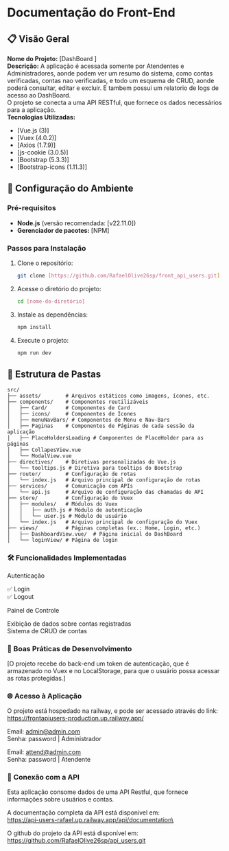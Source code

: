 # Documentação do Front-End

## 📋 Visão Geral

**Nome do Projeto:** [DashBoard ]  
**Descrição:** A aplicação é acessada somente por Atendentes e Administradores, aonde podem ver um resumo do sistema, como contas verificadas, contas nao verificadas, e todo um esquema de CRUD, aonde poderá consultar, editar e excluir. E tambem possui um relatorio de logs de acesso ao DashBoard.  
 O projeto se conecta a uma API RESTful, que fornece os dados necessários para a aplicação.  
**Tecnologias Utilizadas:**
- [Vue.js (3)]
- [Vuex (4.0.2)]
- [Axios (1.7.9)]
- [js-cookie (3.0.5)]
- [Bootstrap (5.3.3)]
- [Bootstrap-icons (1.11.3)]

## 🚀 Configuração do Ambiente

### Pré-requisitos

- **Node.js** (versão recomendada: [v22.11.0])
- **Gerenciador de pacotes:** [NPM]

### Passos para Instalação

1. Clone o repositório:
    ```bash
    git clone [https://github.com/RafaelOlive26sp/front_api_users.git]
    ```

2. Acesse o diretório do projeto:
    ```bash
    cd [nome-do-diretório]
    ```

3. Instale as dependências:
    ```bash
    npm install
    ```

4. Execute o projeto:
    ```bash
    npm run dev
    ```

## 📂 Estrutura de Pastas

```
src/
├── assets/        # Arquivos estáticos como imagens, ícones, etc.
├── components/    # Componentes reutilizáveis
│   ├── Card/      # Componentes de Card
│   ├── icons/     # Componentes de Ícones
│   ├── menuNavBars/ # Componentes de Menu e Nav-Bars
│   ├── Paginas    # Componentes de Páginas de cada sessão da aplicação 
│   ├── PlaceHoldersLoading # Componentes de PlaceHolder para as páginas
│   ├── CollapesView.vue
│   └── ModalView.vue
├── directives/    # Diretivas personalizadas do Vue.js
│   └── tooltips.js # Diretiva para tooltips do Bootstrap
├── router/        # Configuração de rotas
│   └── index.js   # Arquivo principal de configuração de rotas
├── services/      # Comunicação com APIs
│   └── api.js     # Arquivo de configuração das chamadas de API
├── store/         # Configuração do Vuex
│   ├── modules/   # Módulos do Vuex
│   │   ├── auth.js # Módulo de autenticação
│   │   └── user.js # Módulo de usuário
│   └── index.js   # Arquivo principal de configuração do Vuex
├── views/         # Páginas completas (ex.: Home, Login, etc.)
│   ├── DashboardView.vue/  # Página inicial do DashBoard
│   └── loginView/ # Página de login

```

### 🛠️ Funcionalidades Implementadas

Autenticação

✅ Login  
✅ Logout  

Painel de Controle

Exibição de dados sobre contas registradas  
Sistema de CRUD de contas  

### 📖 Boas Práticas de Desenvolvimento

\[O projeto recebe do back-end um token de autenticação, que é armazenado no Vuex e no LocalStorage, para que o usuário possa acessar as rotas protegidas.\]

### 🌐 Acesso à Aplicação

O projeto está hospedado na railway, e pode ser acessado através do link:  
https://frontapiusers-production.up.railway.app/

Email: admin@admin.com  
Senha: password  \| Administrador

Email: attend@admin.com  
Senha: password  \| Atendente

### 🔗 Conexão com a API

Esta aplicação consome dados de uma API Restful, que fornece informações sobre usuários e contas.

A documentação completa da API está disponível em:  
https://api-users-rafael.up.railway.app/api/documentation\

O github do projeto da API está disponível em:  
https://github.com/RafaelOlive26sp/api_users.git
